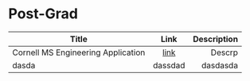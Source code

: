 

# Post-Grad

|Title|Link|Description|
|-----|:--:|----------:|
|Cornell MS Engineering Application|[link](https://tech.cornell.edu/admissions/meng-application/)|Descrp|
|dasda|dassdad|dasdasda|
